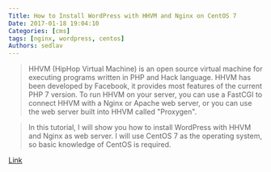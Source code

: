 ```yaml
---
Title: How to Install WordPress with HHVM and Nginx on CentOS 7
Date: 2017-01-18 19:04:10
Categories: [cms]
tags: [nginx, wordpress, centos]
Authors: sedlav
---
```


> HHVM (HipHop Virtual Machine) is an open source virtual machine for executing programs written in PHP and Hack language. HHVM has been developed by Facebook, it provides most features of the current PHP 7 version. To run HHVM on your server, you can use a FastCGI to connect HHVM with a Nginx or Apache web server, or you can use the web server built into HHVM called "Proxygen".

> In this tutorial, I will show you how to install WordPress with HHVM and Nginx as web server. I will use CentOS 7 as the operating system, so basic knowledge of CentOS is required.

[Link](https://www.howtoforge.com/tutorial/how-to-install-wordpress-with-hhvm-and-nginx-on-centos-7/)
